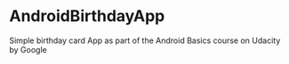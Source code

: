 # AndroidBirthdayApp
Simple birthday card App as part of the Android Basics course on Udacity by Google

